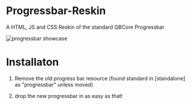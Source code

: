 # Progressbar-Reskin
A HTML, JS and CSS Reskin of the standard QBCore Progressbar

![progressbar showcase](https://cdn.discordapp.com/attachments/1260742308614115361/1264380544641273866/progressbar-showcase.gif?ex=669da9a4&is=669c5824&hm=4972f128e6d017109d9447fc92c9f3743e4e22dacb18ba4f6b2b0f812412df97&)

# Installaton

1. Remove the old progress bar resource (found standard in [standalone] as "progressbar" unless moved)

2. drop the new progressbar in as easy as that!
